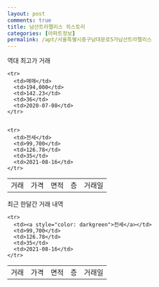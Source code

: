 ```yaml
---
layout: post
comments: true
title: 남산트라팰리스 히스토리
categories: [아파트정보]
permalink: /apt/서울특별시중구남대문로5가남산트라팰리스
---
```


역대 최고가 거래
<table class="sortable">
    <tr>
      <td>거래</td>
      <td>가격</td>
      <td>면적</td>
      <td>층</td>
      <td>거래일</td>
    </tr>
    
    <tr>
      <td>매매</td>
      <td>194,000</td>
      <td>142.23</td>
      <td>36</td>
      <td>2020-07-08</td>
    </tr>
        
    
    <tr>
      <td>전세</td>
      <td>99,700</td>
      <td>126.78</td>
      <td>35</td>
      <td>2021-08-16</td>
    </tr>
        
    
</table>

최근 한달간 거래 내역

<font size='small'>
<table class="sortable">
    <tr>
      <td>거래</td>
      <td>가격</td>
      <td>면적</td>
      <td>층</td>
      <td>거래일</td>
    </tr>

    <tr>
      <td><a style="color: darkgreen">전세</a></td>
      <td>99,700</td>
      <td>126.78</td>
      <td>35</td>
      <td>2021-08-16</td>
    </tr>
      
</table>
</font>

